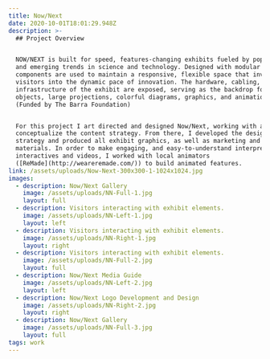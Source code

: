 ```yaml
---
title: Now/Next
date: 2020-10-01T18:01:29.948Z
description: >-
  ## Project Overview


  NOW/NEXT is built for speed, features-changing exhibits fueled by pop culture
  and emerging trends in science and technology. Designed with modular
  components are used to maintain a responsive, flexible space that invites
  visitors into the dynamic pace of innovation. The hardware, cabling, and
  infrastructure of the exhibit are exposed, serving as the backdrop for
  objects, large projections, colorful diagrams, graphics, and animations.
  (Funded by The Barra Foundation)


  For this project I art directed and designed Now/Next, working with a team to
  conceptualize the content strategy. From there, I developed the design
  strategy and produced all exhibit graphics, as well as marketing and brand
  materials. In order to make engaging, and easy-to-understand interpretative
  interactives and videos, I worked with local animators
  ([ReMade](http://weareremade.com/)) to build animated features.
link: /assets/uploads/Now-Next-300x300-1-1024x1024.jpg
images:
  - description: Now/Next Gallery
    image: /assets/uploads/NN-Full-1.jpg
    layout: full
  - description: Visitors interacting with exhibit elements.
    image: /assets/uploads/NN-Left-1.jpg
    layout: left
  - description: Visitors interacting with exhibit elements.
    image: /assets/uploads/NN-Right-1.jpg
    layout: right
  - description: Visitors interacting with exhibit elements.
    image: /assets/uploads/NN-Full-2.jpg
    layout: full
  - description: Now/Next Media Guide
    image: /assets/uploads/NN-Left-2.jpg
    layout: left
  - description: Now/Next Logo Development and Design
    image: /assets/uploads/NN-Right-2.jpg
    layout: right
  - description: Now/Next Gallery
    image: /assets/uploads/NN-Full-3.jpg
    layout: full
tags: work
---
```



